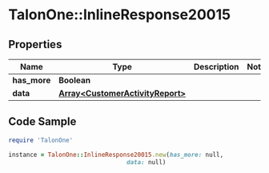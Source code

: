 # TalonOne::InlineResponse20015

## Properties

Name | Type | Description | Notes
------------ | ------------- | ------------- | -------------
**has_more** | **Boolean** |  | 
**data** | [**Array&lt;CustomerActivityReport&gt;**](CustomerActivityReport.md) |  | 

## Code Sample

```ruby
require 'TalonOne'

instance = TalonOne::InlineResponse20015.new(has_more: null,
                                 data: null)
```



